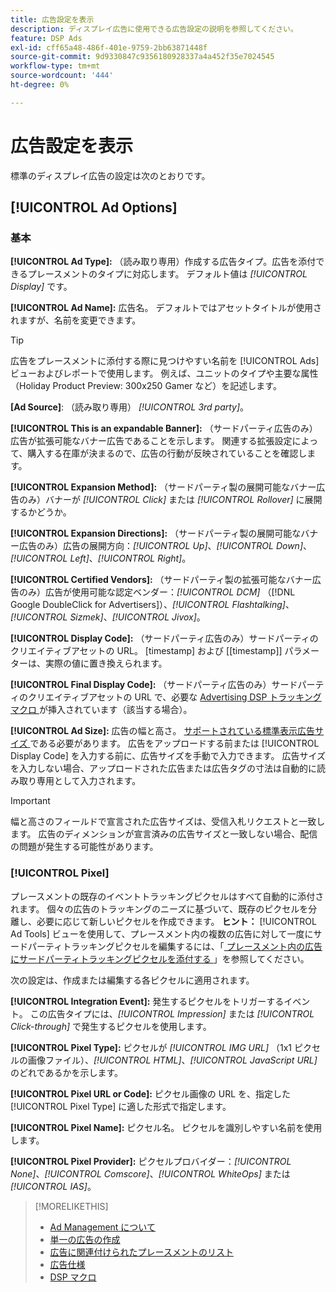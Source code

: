 ```yaml
---
title: 広告設定を表示
description: ディスプレイ広告に使用できる広告設定の説明を参照してください。
feature: DSP Ads
exl-id: cff65a48-486f-401e-9759-2bb63871448f
source-git-commit: 9d9330847c9356180928337a4a452f35e7024545
workflow-type: tm+mt
source-wordcount: '444'
ht-degree: 0%

---
```


# 広告設定を表示

標準のディスプレイ広告の設定は次のとおりです。

## [!UICONTROL Ad Options]

### 基本

**[!UICONTROL Ad Type]:** （読み取り専用）作成する広告タイプ。広告を添付できるプレースメントのタイプに対応します。 デフォルト値は *[!UICONTROL Display]* です。

**[!UICONTROL Ad Name]:** 広告名。 デフォルトではアセットタイトルが使用されますが、名前を変更できます。

>[!TIP]
>
> 広告をプレースメントに添付する際に見つけやすい名前を [!UICONTROL Ads] ビューおよびレポートで使用します。 例えば、ユニットのタイプや主要な属性（Holiday Product Preview: 300x250 Gamer など）を記述します。

**\[Ad Source\]**: （読み取り専用） *[!UICONTROL 3rd party]*。

**[!UICONTROL This is an expandable Banner]:** （サードパーティ広告のみ）広告が拡張可能なバナー広告であることを示します。 関連する拡張設定によって、購入する在庫が決まるので、広告の行動が反映されていることを確認します。

**[!UICONTROL Expansion Method]:** （サードパーティ製の展開可能なバナー広告のみ）バナーが *[!UICONTROL Click]* または *[!UICONTROL Rollover]* に展開するかどうか。

**[!UICONTROL Expansion Directions]:** （サードパーティ製の展開可能なバナー広告のみ）広告の展開方向：*[!UICONTROL Up]*、*[!UICONTROL Down]*、*[!UICONTROL Left]*、*[!UICONTROL Right]*。

**[!UICONTROL Certified Vendors]:** （サードパーティ製の拡張可能なバナー広告のみ）広告が使用可能な認定ベンダー：*[!UICONTROL DCM]* （[!DNL Google DoubleClick for Advertisers]）、*[!UICONTROL Flashtalking]*、*[!UICONTROL Sizmek]*、*[!UICONTROL Jivox]*。

**[!UICONTROL Display Code]:** （サードパーティ広告のみ）サードパーティのクリエイティブアセットの URL。 [timestamp] および [[timestamp]] パラメーターは、実際の値に置き換えられます。

**[!UICONTROL Final Display Code]:** （サードパーティ広告のみ）サードパーティのクリエイティブアセットの URL で、必要な [Advertising DSP トラッキングマクロ ](/help/dsp/campaign-management/macros.md) が挿入されています（該当する場合）。

**[!UICONTROL Ad Size]:** 広告の幅と高さ。 [ サポートされている標準表示広告サイズ ](ad-specs.md) である必要があります。 広告をアップロードする前または [!UICONTROL Display Code] を入力する前に、広告サイズを手動で入力できます。 広告サイズを入力しない場合、アップロードされた広告または広告タグの寸法は自動的に読み取り専用として入力されます。

>[!IMPORTANT]
>
> 幅と高さのフィールドで宣言された広告サイズは、受信入札リクエストと一致します。 広告のディメンションが宣言済みの広告サイズと一致しない場合、配信の問題が発生する可能性があります。

### [!UICONTROL Pixel]

プレースメントの既存のイベントトラッキングピクセルはすべて自動的に添付されます。 個々の広告のトラッキングのニーズに基づいて、既存のピクセルを分離し、必要に応じて新しいピクセルを作成できます。 **ヒント：** [!UICONTROL Ad Tools] ビューを使用して、プレースメント内の複数の広告に対して一度にサードパーティトラッキングピクセルを編集するには、「[ プレースメント内の広告にサードパーティトラッキングピクセルを添付する ](/help/dsp/campaign-management/ads/ad-pixel-attach-detach.md#attach-pixels-ads)」を参照してください。

次の設定は、作成または編集する各ピクセルに適用されます。

**[!UICONTROL Integration Event]:** 発生するピクセルをトリガーするイベント。 この広告タイプには、*[!UICONTROL Impression]* または *[!UICONTROL Click-through]* で発生するピクセルを使用します。

**[!UICONTROL Pixel Type]:** ピクセルが *[!UICONTROL IMG URL]* （1x1 ピクセルの画像ファイル）、*[!UICONTROL HTML]*、*[!UICONTROL JavaScript URL]* のどれであるかを示します。

**[!UICONTROL Pixel URL or Code]:** ピクセル画像の URL を、指定した [!UICONTROL Pixel Type] に適した形式で指定します。

**[!UICONTROL Pixel Name]:** ピクセル名。 ピクセルを識別しやすい名前を使用します。

**[!UICONTROL Pixel Provider]:** ピクセルプロバイダー：*[!UICONTROL None]*、*[!UICONTROL Comscore]*、*[!UICONTROL WhiteOps]* または *[!UICONTROL IAS]*。

>[!MORELIKETHIS]
>
>* [Ad Management について ](ad-about.md)
>* [ 単一の広告の作成 ](ad-create.md)
>* [ 広告に関連付けられたプレースメントのリスト ](ad-list-placements.md)
>* [ 広告仕様 ](ad-specs.md)
>* [DSP マクロ ](/help/dsp/campaign-management/macros.md)
